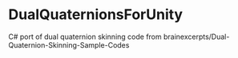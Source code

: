 # DualQuaternionsForUnity
C# port of dual quaternion skinning code from brainexcerpts/Dual-Quaternion-Skinning-Sample-Codes
